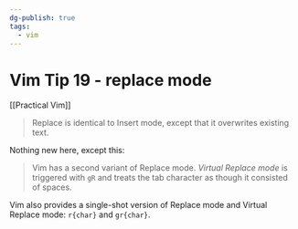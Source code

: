 ```yaml
---
dg-publish: true
tags:
  - vim
---
```

# Vim Tip 19 - replace mode

[[Practical Vim]]

> Replace is identical to Insert mode, except that it overwrites existing text.

Nothing new here, except this:

> Vim has a second variant of Replace mode. *Virtual Replace mode* is triggered with `gR` and treats the tab character as though it consisted of spaces.

Vim also provides a single-shot version of Replace mode and Virtual Replace mode: `r{char}` and `gr{char}`.
